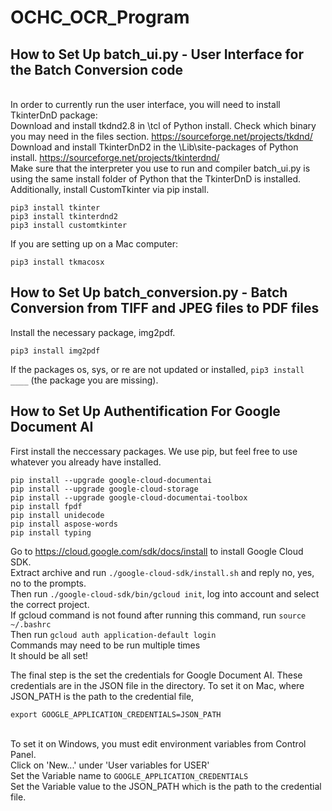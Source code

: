 # OCHC_OCR_Program

## How to Set Up batch_ui.py - User Interface for the Batch Conversion code
<br>In order to currently run the user interface, you will need to install TkinterDnD package:
<br>Download and install tkdnd2.8 in \tcl of Python install. Check which binary you may need in the files section. https://sourceforge.net/projects/tkdnd/
<br>Download and install TkinterDnD2 in the \Lib\site-packages of Python install. https://sourceforge.net/projects/tkinterdnd/
<br>Make sure that the interpreter you use to run and compiler batch_ui.py is using the same install folder of Python that the TkinterDnD is installed.
<br>Additionally, install CustomTkinter via pip install.
```
pip3 install tkinter
pip3 install tkinterdnd2
pip3 install customtkinter
```
If you are setting up on a Mac computer:
```
pip3 install tkmacosx
```

## How to Set Up batch_conversion.py - Batch Conversion from TIFF and JPEG files to PDF files
Install the necessary package, img2pdf.
```
pip3 install img2pdf
```
If the packages os, sys, or re are not updated or installed, ```pip3 install ____``` (the package you are missing).

## How to Set Up Authentification For Google Document AI
First install the neccessary packages. We use pip, but feel free to use whatever you already have installed.
```
pip install --upgrade google-cloud-documentai
pip install --upgrade google-cloud-storage
pip install --upgrade google-cloud-documentai-toolbox
pip install fpdf
pip install unidecode
pip install aspose-words
pip install typing
```
Go to https://cloud.google.com/sdk/docs/install to install Google Cloud SDK.
<br>Extract archive and run ```./google-cloud-sdk/install.sh``` and reply no, yes, no to the prompts.
<br>Then run ```./google-cloud-sdk/bin/gcloud init```, log into account and select the correct project.
<br>If gcloud command is not found after running this command, run ```source ~/.bashrc```
<br>Then run ```gcloud auth application-default login```
<br>Commands may need to be run multiple times
<br>It should be all set!

The final step is the set the credentials for Google Document AI. These credentials are in the JSON file in the directory. To set it on Mac, where JSON_PATH is the path to the credential file,
```
export GOOGLE_APPLICATION_CREDENTIALS=JSON_PATH
```
<br>To set it on Windows, you must edit environment variables from Control Panel. 
<br>Click on 'New...' under 'User variables for USER'
<br>Set the Variable name to ```GOOGLE_APPLICATION_CREDENTIALS```
<br>Set the Variable value to the JSON_PATH which is the path to the credential file.
